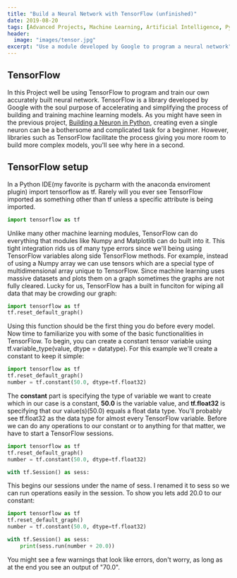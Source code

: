 ```yaml
---
title: "Build a Neural Network with TensorFlow (unfinished)"
date: 2019-08-20
tags: [Advanced Projects, Machine Learning, Artificial Intelligence, Python]
header:
  image: "images/tensor.jpg"
excerpt: "Use a module developed by Google to program a neural network"
---
```

## TensorFlow
In this Project well be using TensorFlow to program and train our own accurately built neural network. TensorFlow is a library developed by Google with the soul purpose of accelerating and simplifying the process of building and training machine learning models. As you might have seen in the previous project, [Building a Neuron in Python](https://patchyst.github.io/My_First_Machine_Learning_Model/), creating even a single neuron can be a bothersome and complicated task for a beginner. However, libraries such as TensorFlow facilitate the process giving you more room to build more complex models, you'll see why here in a second.

## TensorFlow setup
In a Python IDE(my favorite is pycharm with the anaconda enviroment plugin) import tensorflow as tf. Rarely will you ever see TensorFlow imported as something other than tf unless a specific attribute is being imported.
```python
import tensorflow as tf
```
Unlike many other machine learning modules, TensorFlow can do everything that modules like Numpy and Matplotlib can do built into it. This tight integration rids us of many type errors since we'll being using TensorFlow variables along side TensorFlow methods. For example, instead of using a Numpy array we can use tensors which are a special type of multidimensional array unique to TensorFlow. Since machine learning uses massive datasets and plots them on a graph sometimes the graphs are not fully cleared. Lucky for us, TensorFlow has a built in funciton for wiping all data that may be crowding our graph:
```python
import tensorflow as tf
tf.reset_default_graph()
```
Using this function should be the first thing you do before every model. Now time to familiarize you with some of the basic functionalities in TensorFlow. To begin, you can create a constant tensor variable using tf.variable_type(value, dtype = datatype). For this example we'll create a constant to keep it simple:
```python
import tensorflow as tf
tf.reset_default_graph()
number = tf.constant(50.0, dtype=tf.float32)
```
The **constant** part is specifying the type of variable we want to create which in our case is a constant, **50.0** is the variable value, and **tf.float32** is specifying that our value(s)(50.0) equals a float data type. You'll probably see tf.float32 as the data type for almost every TensorFlow variable. Before we can do any operations to our constant or to anything for that matter, we have to start a TensorFlow sessions.
```python
import tensorflow as tf
tf.reset_default_graph()
number = tf.constant(50.0, dtype=tf.float32)

with tf.Session() as sess:
```
This begins our sessions under the name of sess. I renamed it to sess so we can run operations easily in the session. To show you lets add 20.0 to our constant:
```python
import tensorflow as tf
tf.reset_default_graph()
number = tf.constant(50.0, dtype=tf.float32)

with tf.Session() as sess:
    print(sess.run(number + 20.0))
```
You might see a few warnings that look like errors, don't worry, as long as at the end you see an output of "70.0".
